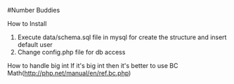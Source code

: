 #Number Buddies

How to Install
 1. Execute data/schema.sql file in mysql for create the structure and insert default user
 2. Change config.php file for db access

How to handle big int
 If it's big int then it's better to use BC Math(http://php.net/manual/en/ref.bc.php)
